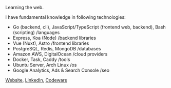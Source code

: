 Learning the web.

I have fundamental knowledge in following technologies:
- Go (backend, cli), JavaScript/TypeScript (frontend web, backend), Bash (scripting) /languages
- Express, Koa (Node) /backend libraries
- Vue (Nuxt), Astro /frontend libraries
- PostgreSQL, Redis, MongoDB /databases
- Amazon AWS, DigitalOcean /cloud providers
- Docker, Task, Caddy /tools
- Ubuntu Server, Arch Linux /os
- Google Analytics, Ads & Search Console /seo

[Website](https://niewolinsky.dev/), [LinkedIn](https://www.linkedin.com/in/przemys%C5%82aw-niewoli%C5%84ski-847521245/), [Codewars](https://www.codewars.com/users/Niewolinsky)
